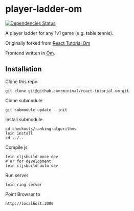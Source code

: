 player-ladder-om
=================

[![Dependencies Status](http://jarkeeper.com/minimal/player-ladder-om/status.png)](http://jarkeeper.com/minimal/player-ladder-om)

A player ladder for any 1v1 game (e.g. table tennis).

Originally forked from [React Tutorial Om](https://github.com/jalehman/react-tutorial-om)

Frontend written in [Om](https://github.com/swannodette/om).

## Installation

Clone this repo

    git clone git@github.com:minimal/react-tutorial-om.git

Clone submodule

    git submodule update --init

Install submodule

    cd checkouts/ranking-algorithms
    lein install
    cd ../..

Compile js

    lein cljsbuild once dev
    # or for development
    lein cljsbuild auto dev


Run server

    lein ring server

Point Browser to

    http://localhost:3000
